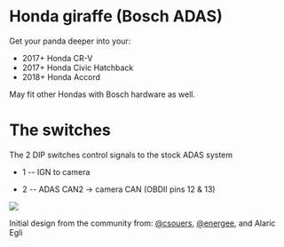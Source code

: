 Honda giraffe (Bosch ADAS)
====

Get your panda deeper into your:

- 2017+ Honda CR-V
- 2017+ Honda Civic Hatchback
- 2018+ Honda Accord

May fit other Hondas with Bosch hardware as well.

The switches
====

The 2 DIP switches control signals to the stock ADAS system

- 1 -- IGN to camera

- 2 -- ADAS CAN2 -> camera CAN (OBDII pins 12 & 13)

<img src="https://github.com/commaai/neo/blob/master/giraffe/honda/bosch/bosch_switches.png">

Initial design from the community from: [@csouers](https://github.com/csouers), [@energee](https://github.com/energee), and Alaric Egli
